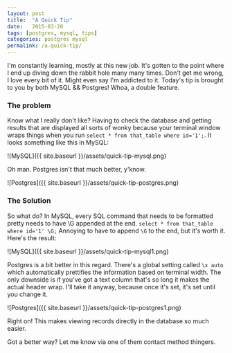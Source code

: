 ```yaml
---
layout: post
title:  "A Quick Tip"
date:   2015-03-20
tags: [postgres, mysql, tips]
categories: postgres mysql
permalink: /a-quick-tip/
---
```


I'm constantly learning, mostly at this new job. It's gotten to the point where I end up diving down the rabbit hole many many times. Don't get me wrong, I love every bit of it. Might even say I'm addicted to it. Today's tip is brought to you by both MySQL && Postgres! Whoa, a double feature.

### The problem
Know what I really don't like? Having to check the database and getting results that are displayed all sorts of wonky because your terminal window wraps things when you run `select * from that_table where id='1';`. It looks something like this in MySQL:

![MySQL]({{ site.baseurl }}/assets/quick-tip-mysql.png)

Oh man. Postgres isn't that much better, y'know.

![Postgres]({{ site.baseurl }}/assets/quick-tip-postgres.png)


### The Solution
So what do? In MySQL, every SQL command that needs to be formatted pretty needs to have \G appended at the end. `select * from that_table where id='1' \G;` Annoying to have to append `\G` to the end, but it's worth it. Here's the result:

![MySQL]({{ site.baseurl }}/assets/quick-tip-mysql1.png)

Postgres is a bit better in this regard. There's a global setting called `\x auto` which automatically prettifies the information based on terminal width. The only downside is if you've got a text column that's so long it makes the actual header wrap. I'll take it anyway, because once it's set, it's set until you change it.

![Postgres]({{ site.baseurl }}/assets/quick-tip-postgres1.png)

Right on! This makes viewing records directly in the database so much easier. 

Got a better way? Let me know via one of them contact method thingers.